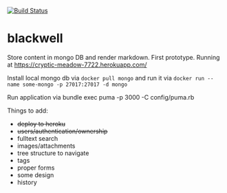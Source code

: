 [![Build Status](https://semaphoreci.com/api/v1/projects/0d67889d-96c6-456b-9495-9c019aea57b6/598844/badge.svg)](https://semaphoreci.com/skorbut/blackwell)

blackwell
=========

Store content in mongo DB and render markdown. First prototype. Running at
https://cryptic-meadow-7722.herokuapp.com/

Install local mongo db via `docker pull mongo` and run it via `docker run --name some-mongo -p 27017:27017 -d mongo`


Run application via bundle exec puma -p 3000 -C config/puma.rb

Things to add:

* ~~deploy to heroku~~
* ~~users/authentication/ownership~~
* fulltext search
* images/attachments
* tree structure to navigate
* tags
* proper forms
* some design
* history
